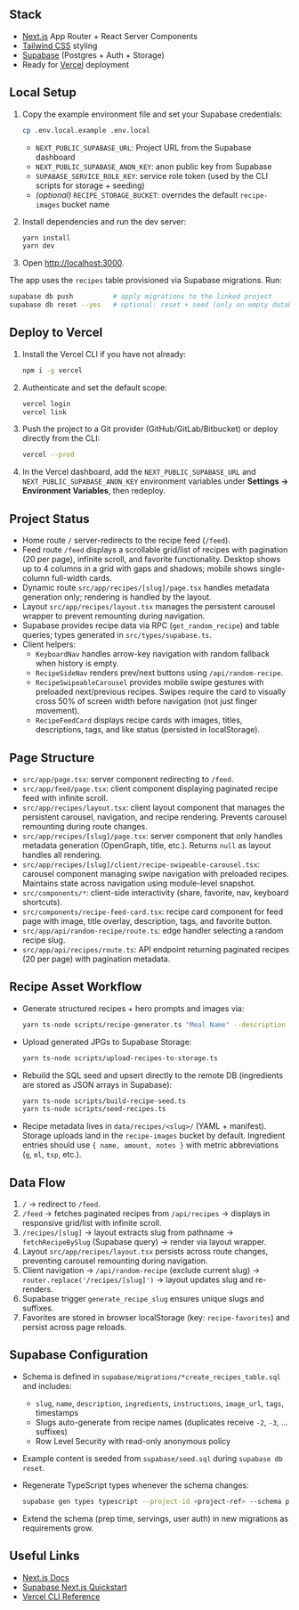 ## Stack

- [Next.js](https://nextjs.org) App Router + React Server Components
- [Tailwind CSS](https://tailwindcss.com) styling
- [Supabase](https://supabase.com) (Postgres + Auth + Storage)
- Ready for [Vercel](https://vercel.com) deployment

## Local Setup

1. Copy the example environment file and set your Supabase credentials:

   ```bash
   cp .env.local.example .env.local
   ```

   - `NEXT_PUBLIC_SUPABASE_URL`: Project URL from the Supabase dashboard
   - `NEXT_PUBLIC_SUPABASE_ANON_KEY`: anon public key from Supabase
   - `SUPABASE_SERVICE_ROLE_KEY`: service role token (used by the CLI scripts for storage + seeding)
   - _(optional)_ `RECIPE_STORAGE_BUCKET`: overrides the default `recipe-images` bucket name

2. Install dependencies and run the dev server:

   ```bash
   yarn install
   yarn dev
   ```

3. Open [http://localhost:3000](http://localhost:3000).

The app uses the `recipes` table provisioned via Supabase migrations. Run:

```bash
supabase db push          # apply migrations to the linked project
supabase db reset --yes   # optional: reset + seed (only on empty databases)
```

## Deploy to Vercel

1. Install the Vercel CLI if you have not already:

   ```bash
   npm i -g vercel
   ```

2. Authenticate and set the default scope:

   ```bash
   vercel login
   vercel link
   ```

3. Push the project to a Git provider (GitHub/GitLab/Bitbucket) or deploy directly from the CLI:

   ```bash
   vercel --prod
   ```

4. In the Vercel dashboard, add the `NEXT_PUBLIC_SUPABASE_URL` and `NEXT_PUBLIC_SUPABASE_ANON_KEY`
   environment variables under **Settings → Environment Variables**, then redeploy.

## Project Status

- Home route `/` server-redirects to the recipe feed (`/feed`).
- Feed route `/feed` displays a scrollable grid/list of recipes with pagination (20 per page), infinite scroll, and favorite functionality. Desktop shows up to 4 columns in a grid with gaps and shadows; mobile shows single-column full-width cards.
- Dynamic route `src/app/recipes/[slug]/page.tsx` handles metadata generation only; rendering is handled by the layout.
- Layout `src/app/recipes/layout.tsx` manages the persistent carousel wrapper to prevent remounting during navigation.
- Supabase provides recipe data via RPC (`get_random_recipe`) and table queries; types generated in `src/types/supabase.ts`.
- Client helpers:
  - `KeyboardNav` handles arrow-key navigation with random fallback when history is empty.
  - `RecipeSideNav` renders prev/next buttons using `/api/random-recipe`.
  - `RecipeSwipeableCarousel` provides mobile swipe gestures with preloaded next/previous recipes. Swipes require the card to visually cross 50% of screen width before navigation (not just finger movement).
  - `RecipeFeedCard` displays recipe cards with images, titles, descriptions, tags, and like status (persisted in localStorage).

## Page Structure

- `src/app/page.tsx`: server component redirecting to `/feed`.
- `src/app/feed/page.tsx`: client component displaying paginated recipe feed with infinite scroll.
- `src/app/recipes/layout.tsx`: client layout component that manages the persistent carousel, navigation, and recipe rendering. Prevents carousel remounting during route changes.
- `src/app/recipes/[slug]/page.tsx`: server component that only handles metadata generation (OpenGraph, title, etc.). Returns `null` as layout handles all rendering.
- `src/app/recipes/[slug]/client/recipe-swipeable-carousel.tsx`: carousel component managing swipe navigation with preloaded recipes. Maintains state across navigation using module-level snapshot.
- `src/components/*`: client-side interactivity (share, favorite, nav, keyboard shortcuts).
- `src/components/recipe-feed-card.tsx`: recipe card component for feed page with image, title overlay, description, tags, and favorite button.
- `src/app/api/random-recipe/route.ts`: edge handler selecting a random recipe slug.
- `src/app/api/recipes/route.ts`: API endpoint returning paginated recipes (20 per page) with pagination metadata.

## Recipe Asset Workflow

- Generate structured recipes + hero prompts and images via:

  ```bash
  yarn ts-node scripts/recipe-generator.ts "Meal Name" --description "..." --tags "tag1,tag2"
  ```

- Upload generated JPGs to Supabase Storage:

  ```bash
  yarn ts-node scripts/upload-recipes-to-storage.ts
  ```

- Rebuild the SQL seed and upsert directly to the remote DB (ingredients are stored as JSON arrays in Supabase):

  ```bash
  yarn ts-node scripts/build-recipe-seed.ts
  yarn ts-node scripts/seed-recipes.ts
  ```

- Recipe metadata lives in `data/recipes/<slug>/` (YAML + manifest). Storage uploads land in the `recipe-images` bucket by default. Ingredient entries should use `{ name, amount, notes }` with metric abbreviations (`g`, `ml`, `tsp`, etc.).

## Data Flow

1. `/` → redirect to `/feed`.
2. `/feed` → fetches paginated recipes from `/api/recipes` → displays in responsive grid/list with infinite scroll.
3. `/recipes/[slug]` → layout extracts slug from pathname → `fetchRecipeBySlug` (Supabase query) → render via layout wrapper.
4. Layout `src/app/recipes/layout.tsx` persists across route changes, preventing carousel remounting during navigation.
5. Client navigation → `/api/random-recipe` (exclude current slug) → `router.replace('/recipes/[slug]')` → layout updates slug and re-renders.
6. Supabase trigger `generate_recipe_slug` ensures unique slugs and suffixes.
7. Favorites are stored in browser localStorage (key: `recipe-favorites`) and persist across page reloads.

## Supabase Configuration

- Schema is defined in `supabase/migrations/*create_recipes_table.sql` and includes:
  - `slug`, `name`, `description`, `ingredients`, `instructions`, `image_url`, `tags`, timestamps
  - Slugs auto-generate from recipe names (duplicates receive `-2`, `-3`, … suffixes)
  - Row Level Security with read-only anonymous policy
- Example content is seeded from `supabase/seed.sql` during `supabase db reset`.
- Regenerate TypeScript types whenever the schema changes:

  ```bash
  supabase gen types typescript --project-id <project-ref> --schema public > src/types/supabase.ts
  ```

- Extend the schema (prep time, servings, user auth) in new migrations as requirements grow.

## Useful Links

- [Next.js Docs](https://nextjs.org/docs)
- [Supabase Next.js Quickstart](https://supabase.com/docs/guides/getting-started/quickstarts/nextjs)
- [Vercel CLI Reference](https://vercel.com/docs/cli)
